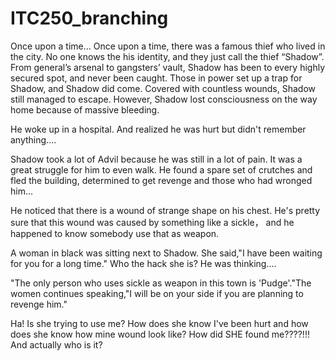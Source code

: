 # ITC250_branching

Once upon a time...
Once upon a time, there was a famous thief who lived in the city. No one knows the his identity, and they just call the thief “Shadow”. From general’s arsenal to gangsters’ vault, Shadow has been to every highly secured spot, and never been caught.
Those in power set up a trap for Shadow, and Shadow did come. Covered with countless wounds, Shadow still managed to escape. However, Shadow lost consciousness on the way home because of massive bleeding.

He woke up in a hospital. And realized he was hurt but didn't remember anything....

Shadow took a lot of Advil because he was still in a lot of pain. It was a great struggle for him to even walk. He found a spare set of crutches and fled the building, determined to get revenge and those who had wronged him...

He noticed that there is a wound of strange shape on his chest. He's pretty sure that this wound was caused by something like a sickle， and he happened to know somebody use that as weapon.

A woman in black was sitting next to Shadow. She said,"I have been waiting for you for a long time."
Who the hack she is? He was thinking....

"The only person who uses sickle as weapon in this town is 'Pudge'."The women continues speaking,"I will be on your side if you are planning to revenge him."

Ha! Is she trying to use me? How does she know I've been hurt and how does she know how mine wound look like? How did SHE found me????!!! And actually who is it? 
